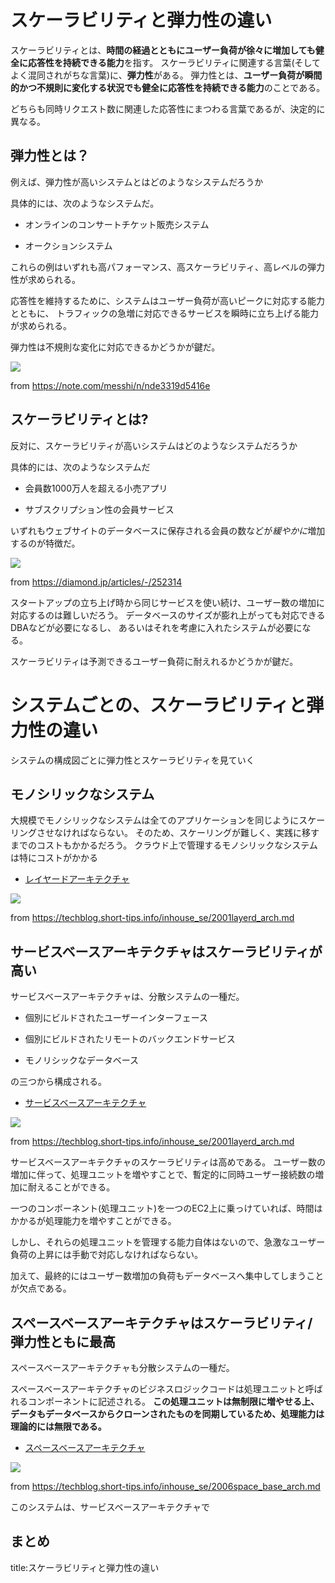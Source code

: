 

# スケーラビリティと弾力性の違い

スケーラビリティとは、**時間の経過とともにユーザー負荷が徐々に増加しても健全に応答性を持続できる能力**を指す。
スケーラビリティに関連する言葉(そしてよく混同されがちな言葉)に、**弾力性**がある。
弾力性とは、**ユーザー負荷が瞬間的かつ不規則に変化する状況でも健全に応答性を持続できる能力**のことである。

どちらも同時リクエスト数に関連した応答性にまつわる言葉であるが、決定的に異なる。


## 弾力性とは？

例えば、弾力性が高いシステムとはどのようなシステムだろうか

具体的には、次のようなシステムだ。

- オンラインのコンサートチケット販売システム

- オークションシステム

これらの例はいずれも高パフォーマンス、高スケーラビリティ、高レベルの弾力性が求められる。

応答性を維持するために、システムはユーザー負荷が高いピークに対応する能力とともに、
トラフィックの急増に対応できるサービスを瞬時に立ち上げる能力が求められる。

弾力性は不規則な変化に対応できるかどうかが鍵だ。

<img src="https://assets.st-note.com/production/uploads/images/6185107/picture_pc_a66cb56d40a79085a9283ec90d42f9c1.jpg?width=800">

from https://note.com/messhi/n/nde3319d5416e


## スケーラビリティとは?

反対に、スケーラビリティが高いシステムはどのようなシステムだろうか

具体的には、次のようなシステムだ

- 会員数1000万人を超える小売アプリ

- サブスクリプション性の会員サービス

いずれもウェブサイトのデータベースに保存される会員の数などが*緩やかに*増加するのが特徴だ。

<img src="https://diamond.jp/mwimgs/1/7/-/img_17fc7c326a89d78ed3cd8576ffd7d49c462311.jpg">

from https://diamond.jp/articles/-/252314

スタートアップの立ち上げ時から同じサービスを使い続け、ユーザー数の増加に対応するのは難しいだろう。
データベースのサイズが膨れ上がっても対応できるDBAなどが必要になるし、
あるいはそれを考慮に入れたシステムが必要になる。

スケーラビリティは予測できるユーザー負荷に耐えれるかどうかが鍵だ。


# システムごとの、スケーラビリティと弾力性の違い

システムの構成図ごとに弾力性とスケーラビリティを見ていく

## モノシリックなシステム

大規模でモノシリックなシステムは全てのアプリケーションを同じようにスケーリングさせなければならない。
そのため、スケーリングが難しく、実践に移すまでのコストもかかるだろう。
クラウド上で管理するモノシリックなシステムは特にコストがかかる

- [レイヤードアーキテクチャ](https://github.com/kawadasatoshi/techblog/blob/main/0/inhouse_se/layerd1.png?raw=true)

<img src="https://github.com/kawadasatoshi/techblog/blob/main/0/inhouse_se/layerd1.png?raw=true">

from https://techblog.short-tips.info/inhouse_se/2001layerd_arch.md


## サービスベースアーキテクチャはスケーラビリティが高い

サービスベースアーキテクチャは、分散システムの一種だ。

- 個別にビルドされたユーザーインターフェース

- 個別にビルドされたリモートのバックエンドサービス

- モノリシックなデータベース

の三つから構成される。

- [サービスベースアーキテクチャ](https://techblog.short-tips.info/inhouse_se/2004service_base_arch.md)

<img src="https://github.com/kawadasatoshi/techblog/blob/main/0/inhouse_se/2004service_base_arch/service_base_arch.png?raw=true">

from https://techblog.short-tips.info/inhouse_se/2001layerd_arch.md


サービスベースアーキテクチャのスケーラビリティは高めである。
ユーザー数の増加に伴って、処理ユニットを増やすことで、暫定的に同時ユーザー接続数の増加に耐えることができる。

一つのコンポーネント(処理ユニット)を一つのEC2上に乗っけていれば、時間はかかるが処理能力を増やすことができる。

しかし、それらの処理ユニットを管理する能力自体はないので、急激なユーザー負荷の上昇には手動で対応しなければならない。

加えて、最終的にはユーザー数増加の負荷もデータベースへ集中してしまうことが欠点である。


## スペースベースアーキテクチャはスケーラビリティ/弾力性ともに最高

スペースベースアーキテクチャも分散システムの一種だ。

スペースベースアーキテクチャのビジネスロジックコードは処理ユニットと呼ばれるコンポーネントに記述される。
**この処理ユニットは無制限に増やせる上、データもデータベースからクローンされたものを同期しているため、処理能力は理論的には無限である。**


- [スペースベースアーキテクチャ](https://techblog.short-tips.info/inhouse_se/2006space_base_arch.md)

<img src="https://github.com/kawadasatoshi/techblog/blob/main/0/inhouse_se/2006space_base_arch/space_base_arch.png?raw=true">
</a>

from https://techblog.short-tips.info/inhouse_se/2006space_base_arch.md

このシステムは、サービスベースアーキテクチャで
























## まとめ



title:スケーラビリティと弾力性の違い




